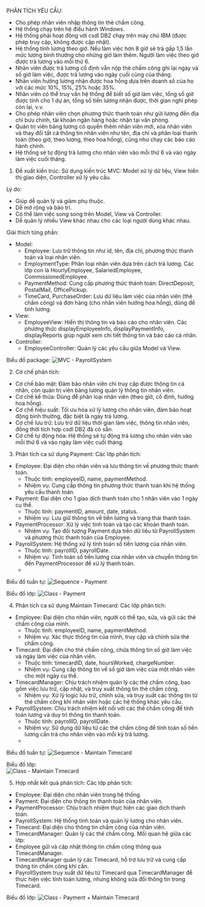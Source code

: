 PHÂN TÍCH YÊU CẦU:
  - Cho phép nhân viên nhập thông tin thẻ chấm công.
  - Hệ thống chạy trên hệ điều hành Windows.
  - Hệ thống phải hoạt động với csdl DB2 chạy trên máy chủ IBM (được phép truy cập, không được cập nhật).
  - Hệ thống tính lương theo giờ. Nếu làm việc hơn 8 giờ sẽ trả gấp 1,5 lần mức lương bình thường cho những giờ làm thêm. Người làm việc theo giờ được trả lương vào mỗi thứ 6.
  - Nhân viên được trả lương cố định vẫn nộp thẻ chấm công ghi lại ngày và số giờ làm việc, được trả lương vào ngày cuối cùng của tháng.
  - Nhân viên hưởng lương nhận được hoa hồng dựa trên doanh số của họ với các mức 10%, 15%, 25% hoặc 35%.
  - Nhân viên có thể truy vấn hệ thống để biết số giờ làm việc, tổng số giờ được tính cho 1 dự án, tổng số tiền lương nhận được, thời gian nghỉ phép còn lại, v.v.
  - Cho phép nhân viên chọn phương thức thanh toán như gửi lương đến địa chỉ bưu chính, tài khoản ngân hàng hoặc nhận tại văn phòng.
  - Quản trị viên bảng lương có quyền thêm nhân viên mới, xóa nhân viên và thay đổi tất cả thông tin nhân viên như tên, địa chỉ và phân loại thanh toán (theo giờ, theo lương, theo hoa hồng), cũng như chạy các báo cáo hành chính.
  - Hệ thống sẽ tự động trả lương cho nhân viên vào mỗi thứ 6 và vào ngày làm việc cuối tháng.

1. Đề xuất kiến trúc:
Sử dụng kiến trúc MVC: Model xử lý dữ liệu, View hiển thị giao diện, Controller xử lý yêu cầu.

Lý do:
  - Giúp dễ quản lý và giảm phụ thuộc.
  - Dễ mở rộng và bảo trì.
  - Có thể làm việc song song trên Model, View và Controller.
  - Dễ quản lý nhiều View khác nhau cho các loại người dùng khác nhau.
    
Giải thích từng phần:
  - Model:
      + Employee: Lưu trữ thông tin như id, tên, địa chỉ, phương thức thanh toán và loại nhân viên.
      + EmploymentType: Phân loại nhân viên dựa trên cách trả lương. Các lớp con là HourlyEmployee, SalariedEmployee, CommissionedEmployee.
      + PaymentMethod: Cung cấp phương thức thánh toán: DirectDeposit, PostalMail, OfficePickup.
      + TimeCard, PurchaseOrder: Lưu dữ liệu làm việc của nhân viên (thẻ chấm công) và đơn hàng (cho nhân viên hưởng hoa hồng), dùng để tính lương.
  - View:
      + EmployeeView: Hiển thị thông tin và báo cáo cho nhân viên. Các phương thức displayEmployeeInfo, displayPaymentInfo, displayReports giúp người xem chi tiết thông tin và báo cáo cá nhân.
  - Controller:
      + EmployeeController: Quản lý các yêu cầu giữa Model và View.

Biểu đồ package: 
![MVC - PayrollSystem](https://www.planttext.com/api/plantuml/png/b5NDRjim3BxxANpC3da1eoXQ90FQGzfWBTOpAp694Fr1ahiPMvwiXptINc5oOpkHBCKT3mPiVXB9Zn_fl-z_Rgm3ush12mra3riirz0OnVbJOnsAybTHbDvwvqfHvFvZsHdXO6tvLMYk6iGpnz5wn_soAfbqaVS115QbTOR9RUIwfTIWjHclJr6WT2jqEqMhy3MPGUj-RhIF5hv7O0ASr1mS-XjdNwgIglgLdq278ghxcGbSWA6ZkfV-ZkhZ6JdkL6tiYp9xfDFNhsj3Tc3nqL0qduznArGjtQNhuTNJ2iG5xUiv6GMQP2NCkYsHDuCayAT3IUCWqPadu60OqlyxjL12C6kPajCdSxK7sXcLhc4eP0O1hPw7DyLebeKbCqZS4hMop0r9fPNQPQByAF8LCFuf-EDcmmYk6TdNEdDWE36GCvzVvoWDCEd0aKwkVi_dKRSlGkCcNmIdUflEjH_2mPkKnKTLv_DKdCr4lzs-C_oHNMwHysYKMSrF8hcN6pMBfH4WEsQdWT-yT8op8z0XbVX2ITSkxM1DXEad8KS3El2KoScWK6yu0QerzKjY0hH5YSR3SkKTJHj5_FhlVaKP3beRIUAip9FO4zB9uDecTmGVYXi_K-sVyHy0003__mC0)

2. Cơ chế phân tích:
  - Cơ chế bảo mật: Đảm bảo nhân viên chỉ truy cập được thông tin cá nhân, còn quản trị viên bảng lương quản lý thông tin nhân viên.
  - Cơ chế kế thừa: Dùng để phân loại nhân viên (theo giờ, cố định, hưởng hoa hồng).
  - Cơ chế hiệu suất: Tối ưu hóa xử lý lương cho nhân viên, đảm bảo hoạt động bình thường, đặc biệt là ngày trả lương.
  - Cơ chế lưu trữ: Lưu trữ dữ liệu thời gian làm việc, thông tin nhân viên, đồng thời tích hợp csdl DB2 đã có sẵn.
  - Cơ chế tự động hóa: Hệ thống sẽ tự động trả lương cho nhân viên vào mỗi thứ 6 và vào ngày làm việc cuối tháng.
    
3. Phân tích ca sử dụng Payment:
Các lớp phân tích:
  - Employee: Đại diện cho nhân viên và lưu thông tin về phương thức thanh toán.
      + Thuộc tính: employeeID, name, paymentMethod.
      + Nhiệm vụ: Cung cấp thông tin phương thức thanh toán khi hệ thống yêu cầu thanh toán.
  - Payment: Đại diện cho 1 giao dịch thanh toán cho 1 nhân viên vào 1 ngày cụ thể.
      + Thuộc tính: paymentID, amount, date, status.
      + Nhiệm vụ: Lưu giữ thông tin về tiền lương và trạng thái thanh toán.
  - PaymentProcessor: Xử lý việc tính toán và tạo các khoản thanh toán.
      + Nhiệm vụ: Tạo đối tượng Payment dựa trên dữ liệu từ PayrollSystem và phương thức thanh toán của Employee.
  - PayrollSystem: Hệ thống xử lý tính toán số tiền lương của nhân viên.
      + Thuộc tính: payrollID, payrollDate.
      + Nhiệm vụ: Tính toán số tiền lương của nhân viên và chuyển thông tin đến PaymentProcessor để xử lý thanh toán.
      + 
Biểu đồ tuần tự:
![Sequence - Payment](https://www.planttext.com/api/plantuml/png/Z99D3eCW48Ntd6BYIfDw0HTDk-YkJKmy0O59DG4nC2uyMnSzKgzGgDXgVqpPpUDzxm7XThdk775BlLQC2p8MAb6Zx1NAqXg1pW5ta3n5Y6h2kDHD2_aMIZvOerGrE49Tm2CkQj6SPcnX2jH1TyeCY0MSaQRXs3Zovcc4_3CUPrR6mA_rQB-hiQKJKcsapmx4Mdutzp_StqlUCC6Lw1Kdz7fiUKD69cJ7Lp5sXiczDdrBYyA55rwynooELM5CfoVPVCHbywWVHuWN_hEv6zMfEcCxR6NuF7S0003__mC0)

Biểu đồ lớp:
![Class - Payment](https://www.planttext.com/api/plantuml/png/R59BJiCm4Dtd5AEkg4Gku0MgH5YmGAhe2QnaW4Z-fFQuKeGu6GkEn1MOD6DJGxFmuirxCs_UvFlpQnT91qhMDBtHCSA3dOoV4U6z0VvQG04UEmMZ8q6TjgZWG65qhm9DUhRew0dfpG-bzj58u_rQBds5NhVLrYT72bwCrnaRDF6eZby1s36bM4q7c8BlCKQPShDLSFBZy6_yVgNv83u0-e3SEklojge4SLkRuiR25Nr4DsIrx5Gerrm4RynXZeJsCee5hQCGiAktPx_QzCcibg_OtURmU6QvPTlU_HcjOCDHdCO1os7MmssQcYZIEZjMF-CnOQHSEyjgqeLo4ToVS_xbxpYtvRVx0G00__y30000)

4. Phân tích ca sử dụng Maintain Timecard:
Các lớp phân tích:
  - Employee: Đại diện cho nhân viên, người có thể tạo, sửa, và gửi các thẻ chấm công của mình.
      + Thuộc tính: employeeID, name, paymentMethod.
      + Nhiệm vụ: Xác thực thông tin của mình, truy cập và chỉnh sửa thẻ chấm công.
  - Timecard: Đại diện cho thẻ chấm công, chứa thông tin số giờ làm việc và ngày làm việc của nhân viên.
      + Thuộc tính: timecardID, date, hoursWorked, chargeNumber.
      + Nhiệm vụ: Cung cấp thông tin về số giờ làm việc của một nhân viên cho một ngày cụ thể.
  - TimecardManager: Chịu trách nhiệm quản lý các thẻ chấm công, bao gồm việc lưu trữ, cập nhật, và truy xuất thông tin thẻ chấm công.
      + Nhiệm vụ: Xử lý logic lưu trữ, chỉnh sửa, và truy xuất các thông tin từ thẻ chấm công khi nhân viên hoặc các hệ thống khác yêu cầu.
  - PayrollSystem: Chịu trách nhiệm kết nối với các thẻ chấm công để tính toán lương và duy trì thông tin thanh toán.
      + Thuộc tính: payrollID, payrollDate.
      + Nhiệm vụ: Sử dụng dữ liệu từ các thẻ chấm công để tính toán số tiền lương cần trả cho nhân viên vào mỗi kỳ trả lương.
      + 
Biều đồ tuần tự:
![Sequence - Maintain Timecard](https://www.planttext.com/api/plantuml/png/R951JiCm44NtFiKiGMhKVOHGfT8b2BK8rXDxQAtQiHcFaN8s5Xo9As17fL5Gjdx_lndRFr_VcoJ8ahrJg2Kmx7nqOI02J40-gbYerJPYB_1YFMbayuWz7ebhHFnYOaHwXfvnuE3SOKX2llAOb2eJeBalbXRsz94f2KY0BHCAhNV6JaObVapgTX73ZIbdApY5pEajy9dC2lG9-KXFsNV4jrLmrpIZuThIeygiSwnrCrlea3k_lC0hEblpSrPWJAL6lPa6l9SdlTmSjkXqTYWsz4h5z6VRax2bpya63oXu2PHzsckHgifJUSmE4na8_R-EsfJXzIz_0G00__y30000)

Biểu đồ lớp:  
![Class - Maintain Timecard](https://www.planttext.com/api/plantuml/png/Z5BDJeGm4BxtAIQS95dYdOFP0nuyh36YyJnBPu5iVqWf9iJuP1vy95_1ihGLTZMH0u6lq-yly_NnkUqj6Zj8mIg1VG-tiXDw988t1kx9W3nmL-JGAkjHXP9oAArfLUsX3aT9okx8DfglpW3wOIzR-zHAgj3mA-i_SWXGciEhRZbxPzv7E8W-mfsr3uxM-IZSsmED7ap_eisH7Fj1Q0oJLOEcflj1xib4TnToErHOa_6g09KXnnsDXpBosDDcOM4pgtlTz2UT9niwlYJxkuLvl2RxJ-6bL8pqWAFHGfHZRqd66hiPNRVemM9TfakFeXg4-tTSlrX8GyDEC-vDbjrSj9b3KfusuFhvL472pYUMjwRn6K_OEiJvr2CXdsf0E6WJKYHiIufF6_qD003__mC0)

5. Hợp nhất kết quả phân tích:
Các lớp phân tích:
  - Employee: Đại diện cho nhân viên trong hệ thống.
  - Payment: Đại diện cho thông tin thanh toán của nhân viên.
  - PaymentProcessor: Chịu trách nhiệm thực hiện các giao dịch thanh toán.
  - PayrollSystem: Hệ thống tính toán và quản lý lương cho nhân viên.
  - Timecard: Đại diện cho thông tin chấm công của nhân viên.
  - TimecardManager: Quản lý các thẻ chấm công.
Mối quan hệ giữa các lớp:
  - Employee gửi và cập nhật thông tin chấm công thông qua TimecardManager.
  - TimecardManager quản lý các Timecard, hỗ trợ lưu trữ và cung cấp thông tin chấm công khi cần.
  - PayrollSystem truy xuất dữ liệu từ Timecard qua TimecardManager để thực hiện việc tính toán lương, nhưng không sửa đổi thông tin trong Timecard.
    
Biểu đồ lớp:
![Class - Payment + Maintain Timecard](https://www.planttext.com/api/plantuml/png/Z5FBJiCm4BpdArOvjL8ZxZwW7igXXwAAWZYxpf96-17PwqeLuiiuy4dy0axZf35f9NA8al7kp7Yy_ldwNZhYbhoIcP3SENXGZJGdHFZ883m5O0JMAmQrfeXghf31ZcojgmWr_AHGqmRfOCfa3S3vlQhfkLOek2rd53yOzD2SmT7KPVQPHH_RZcsm4TbJ5rmPhud1cpISqi8Lfs2mVKyujzO8TCxOI0xGT4XSdqKArZTSCsUDbBkJ8rHZYosQMepWo4udARWKNeR_m3NhCsP3_FD-KuDcdzGWruUOwfMfK047uwrxDVOTopGeSU2smaUlzcY7uvh8RRZc5LwY4XO3zt2IK-UBaOL5fnvrvvVZZcI-ASTajyUYAw-G_YaybWfR6eQwAEudEsEGxyxZUVTojfDdVol6NMrvX-TPEWOtk9ym98j7RDtnQpsJgGnDQrrJ7RpqqvndIzHbUqj_0G00__y30000)
